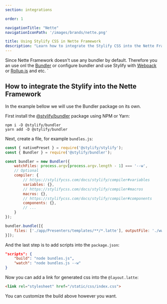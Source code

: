 ```yaml
---
section: integrations

order: 1

navigationTitle: "Nette"
navigationIconPath: '/images/brands/nette.png'

title: Using Stylify CSS in Nette Framework
description: "Learn how to integrate the Stylify CSS into the Nette Framework."
---
```


Since Nette Framework doesn't use any bundler by default. Therefore you an use onl the [Bundler](/docs/bundler) or configure bundler and use Stylify with [Webpack](/docs/integrations/webpack) or [Rollup.js](/docs/integrations/rollupjs) and etc.
´
<note><template>
Integration example for the Nette framework can be found in <a href="https://github.com/stylify/integrations-examples/tree/master/nette" target="_blank" rel="noopener">integrations examples repository</a>.
</template></note>

## How to integrate the Stylify into the Nette Framework

In the example bellow we will use the Bundler package on its own.

First install the [@stylify/bundler](/docs/bundler) package using NPM or Yarn:

```
npm i -D @stylify/bundler
yarn add -D @stylify/bundler
```

Next, create a file, for example `bundles.js`:

```js
const { nativePreset } = require('@stylify/stylify');
const { Bundler } = require('@stylify/bundler');

const bundler = new Bundler({
	watchFiles: process.argv[process.argv.length - 1] === '--w',
	// Optional
	compiler: {
		// https://stylifycss.com/docs/stylify/compiler#variables
		variables: {},
		// https://stylifycss.com/docs/stylify/compiler#macros
		macros: {},
		// https://stylifycss.com/docs/stylify/compiler#components
		components: {},
		// ...
	}
});

bundler.bundle([{
	files: ['./app/Presenters/templates/**/*.latte'], outputFile: './www/static/css/index.css'
}]);
```

And the last step is to add scripts into the `package.json`:

```json
"scripts": {
	"build": "node bundles.js",
	"watch": "node bundles.js --w"
}
```

Now you can add a link for generated css into the `@layout.latte`:

```html
<link rel="stylesheet" href="/static/css/index.css">
```

You can customize the build above however you want.

<where-to-next package="bundler" />
